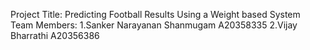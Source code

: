 Project Title: Predicting Football Results Using a Weight based System
Team Members:
1.Sanker Narayanan Shanmugam	A20358335
2.Vijay Bharrathi 		A20356386

